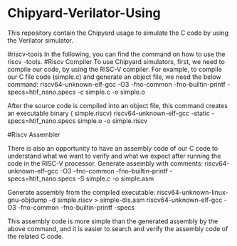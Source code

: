 # Chipyard-Verilator-Using
This repository contain the Chipyard usage to simulate the C code by using the Verilator simulator.





#riscv-tools
In the following, you can find the command on how to use the riscv -tools.
#Riscv Compiler
To use Chipyard simulators, first, we need to compile our code, by using the RISC-V compiler.  For example, to compile our C file code (simple.c) and generate an object file,  we need the below command:
riscv64-unknown-elf-gcc  -O3 -fno-common -fno-builtin-printf -specs=htif_nano.specs -c simple.c -o simple.o



After the source code is compiled into an object file, this command creates an executable binary ( simple.riscv)
riscv64-unknown-elf-gcc -static -specs=htif_nano.specs simple.o -o simple.riscv

#Riscv Assembler


There is also an opportunity to have an assembly code of our C code to understand what we want to verify and what we expect after running the code in the RISC-V processor.
Generate assembly with comments:
riscv64-unknown-elf-gcc  -O3 -fno-common -fno-builtin-printf -specs=htif_nano.specs -S simple.c -o simple.asm

Generate assembly from the compiled executable:
riscv64-unknown-linux-gnu-objdump -d simple.riscv > simple-dis.asm
riscv64-unknown-elf-gcc  -O3 -fno-common -fno-builtin-printf -specs

This assembly code is more simple than the generated assembly by the above command, and it is easier to search and verify the assembly code of the related C code. 
